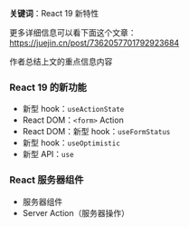 **关键词**：React 19 新特性

更多详细信息可以看下面这个文章： https://juejin.cn/post/7362057701792923684

作者总结上文的重点信息内容

### React 19 的新功能

- 新型 hook：`useActionState`
- React DOM：`<form>` Action
- React DOM：新型 hook：`useFormStatus`
- 新型 hook：`useOptimistic`
- 新型 API：`use`

### React 服务器组件

- 服务器组件
- Server Action（服务器操作）
